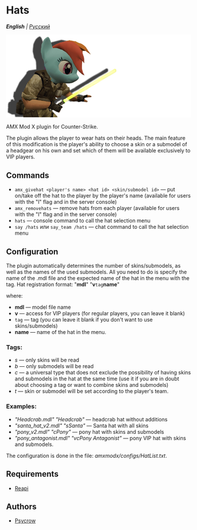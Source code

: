 # Hats

_**English** | [Русский](README.ru.md)_

![Hats](images/hats.png)

AMX Mod X plugin for Counter-Strike.

The plugin allows the player to wear hats on their heads. The main feature of this modification is the player's ability to choose a skin or a submodel of a headgear on his own and set which of them will be available exclusively to VIP players.

## Commands
* `amx_givehat <player's name> <hat id> <skin/submodel id>` — put on/take off the hat to the player by the player's name (available for users with the "l" flag and in the server console)
* `amx_removehats` — remove hats from each player (available for users with the "l" flag and in the server console)
* `hats` — console command to call the hat selection menu
* `say /hats` или `say_team /hats` — chat command to call the hat selection menu

## Configuration
The plugin automatically determines the number of skins/submodels, as well as the names of the used submodels. All you need to do is specify the name of the .mdl file and the expected name of the hat in the menu with the tag. Hat registration format:
"__mdl__" "__v__`tag`__name__"

where:
* __mdl__ — model file name
* __v__ — access for VIP players (for regular players, you can leave it blank)
* `tag` — tag (you can leave it blank if you don't want to use skins/submodels)
* __name__ — name of the hat in the menu.

### Tags:
* _s_ — only skins will be read
* _b_ — only submodels will be read
* _c_ — a universal type that does not exclude the possibility of having skins and submodels in the hat at the same time (use it if you are in doubt about choosing a tag or want to combine skins and submodels)
* _t_ — skin or submodel will be set according to the player's team.

### Examples:
* _"Headcrab.mdl" "Headcrab"_ — headcrab hat without additions
* _"santa_hat_v2.mdl" "sSanta"_ — Santa hat with all skins
* _"pony_v2.mdl" "cPony"_ — pony hat with skins and submodels
* _"pony_antagonist.mdl" "vcPony Antagonist"_ — pony VIP hat with skins and submodels.

The configuration is done in the file:
_amxmodx/configs/HatList.txt_.

## Requirements
- [Reapi](https://github.com/s1lentq/reapi)

## Authors
- [Psycrow](https://github.com/Psycrow101)

